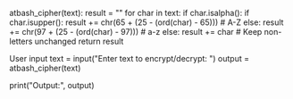 atbash_cipher(text):
    result = ""
    for char in text:
        if char.isalpha():
            if char.isupper():
                result += chr(65 + (25 - (ord(char) - 65)))  # A-Z
            else:
                result += chr(97 + (25 - (ord(char) - 97)))  # a-z
        else:
            result += char  # Keep non-letters unchanged
    return result

User input
text = input("Enter text to encrypt/decrypt: ")
output = atbash_cipher(text)

print("Output:", output)

